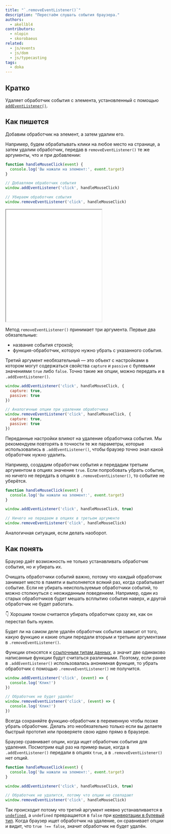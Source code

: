 ```yaml
---
title: "`.removeEventListener()`"
description: "Перестаём слушать события браузера."
authors:
  - akellbl4
contributors:
  - nlopin
  - skorobaeus
related:
  - js/events
  - js/dom
  - js/typecasting
tags:
  - doka
---
```


## Кратко

Удаляет обработчик события с элемента, установленный с помощью [`addEventListener()`](/js/element-addeventlistener/).

## Как пишется

Добавим обработчик на элемент, а затем удалим его.

Например, будем обрабатывать клики на любое место на странице, а затем удалим обработчик, передав в `removeEventListener()` те же аргументы, что и при добавлении:

```js
function handleMouseClick(event) {
  console.log('Вы нажали на элемент:', event.target)
}

// Добавляем обработчик события
window.addEventListener('click', handleMouseClick)

// Убираем обработчик события
window.removeEventListener('click', handleMouseClick)
```

<iframe title="Удаление обработчика событий — Element.removeEventListener() — Дока" src="demos/index/" height="350"></iframe>

Метод `removeEventListener()` принимает три аргумента. Первые два обязательные:

- название события строкой;
- функция-обработчик, которую нужно убрать с указанного события.

Третий аргумент необязательный — это объект с настройками в котором могут содержаться свойства `capture` и `passive` с булевыми значениями `true` либо `false`. Точно такие же опции, можно передать и в `.addEventListener()`.

```js
window.addEventListener('click', handleMouseClick, {
  capture: true,
  passive: true
})

// Аналогичные опции при удалении обработчика
window.removeEventListener('click', handleMouseClick, {
  capture: true,
  passive: true
})
```

Переданные настройки влияют на удаление обработчика события. Мы рекомендуем повторять в точности те же параметры, которые использовались в `.addEventListener()`, чтобы браузер точно знал какой обработчик нужно удалить.

Например, создадим обработчик события и передадим третьим аргументом в опциях значение `true`. Если попробовать убрать событие, но ничего не передать в опциях в `.removeEventListener()`, то событие не уберётся.

```js
function handleMouseClick(event) {
  console.log('Вы нажали на элемент:', event.target)
}

window.addEventListener('click', handleMouseClick, true)

// Ничего не передаем в опциях в третьем аргументе
window.removeEventListener('click', handleMouseClick)
```

Аналогичная ситуация, если делать наоборот.

## Как понять

Браузер даёт возможность не только устанавливать обработчик события, но и убирать их.

Очищать обработчики событий важно, потому что каждый обработчик занимает место в памяти и выполняется всякий раз, когда срабатывает событие. Если не убирать неиспользуемые обработчики событий, то можно столкнуться с неожиданным поведением. Например, один из старых обработчиков будет мешать всплытию события наверх, и другой обработчик не будет работать.

<aside>

👇 Хорошим тоном считается убирать обработчик сразу же, как он перестал быть нужен.

</aside>

Будет ли на самом деле удалён обработчик события зависит от того, какую функцию и какие опции передали вторым и третьим аргументами в `.removeEventListener()`.

Функции относятся к [ссылочным типам данных](/js/ref-type-vs-value-type/), а значит две одинаково написанные функции будут считаться различными. Поэтому, если ранее в `.addEventListener()` использовалась анонимная функция, то убрать обработчик с помощью `.removeEventListener()` не получится.

```js
window.addEventListener('click', (event) => {
  console.log('Клик!')
})

// Обработчик не будет удалён!
window.removeEventListener('click', (event) => {
  console.log('Клик!')
})
```

Всегда сохраняйте функцию-обработчик в переменную чтобы позже убрать обработчик. Делать это необязательно только если вы делаете быстрый прототип или проверяете свою идею прямо в браузере.

Браузер сравнивает опции, когда ищет обработчик события для удаления. Посмотрим ещё раз на пример выше, когда в `.addEventListener()` передали в опциях `true`, а в `.removeEventListener()` нет опций.

```js
function handleMouseClick(event) {
  console.log('Вы нажали на элемент:', event.target)
}

window.addEventListener('click', handleMouseClick, true)

// Обработчик не удалится, потому что опции не совпадают
window.removeEventListener('click', handleMouseClick)
```

Так происходит потому что третий аргумент неявно устанавливается в [`undefined`](/js/undefined/), а `undefined` превращается в `false` при [конвертации в булевый тип](/js/typecasting/). Когда браузер ищет обработчик на удаление, он сравнивает опции и видит, что `true !== false`, значит обработчик не будет удалён.
